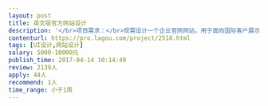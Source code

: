 ```yaml
---                
layout: post       
title: 英文版官方网站设计           
description: '</br>项目需求：</br>现需设计一个企业官网网站，用于面向国际客户展示公司业务。</br>要求中英文两个版本（文案不同），移动端和PC端适应。网站风格符合欧美客户审美。</br>'     
contenturl: https://pro.lagou.com/project/2518.html      
tags: [UI设计,网站设计]            
salary: 5000-10000元          
publish_time: 2017-04-14 10:14:49         
review: 2139人                   
apply: 44人                   
recommend: 1人                   
time_range: 小于1周              
---                 
```

